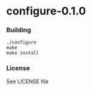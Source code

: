 # configure-0.1.0

### Building
```
./configure
make
make install
```

### License
See LICENSE file
